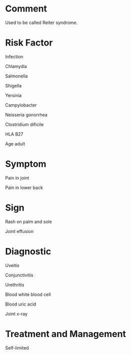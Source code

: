 # Comment

Used to be called Reiter syndrome.

# Risk Factor

Infection

Chlamydia

Salmonella

Shigella

Yersinia

Campylobacter

Neisseria gonorrhea

Clostridium dificile

HLA B27

Age adult

# Symptom

Pain in joint

Pain in lower back

# Sign

Rash on palm and sole

Joint effusion

# Diagnostic

Uveitis

Conjunctivitis

Urethritis

Blood white blood cell

Blood uric acid

Joint x-ray

# Treatment and Management

Self-limited
